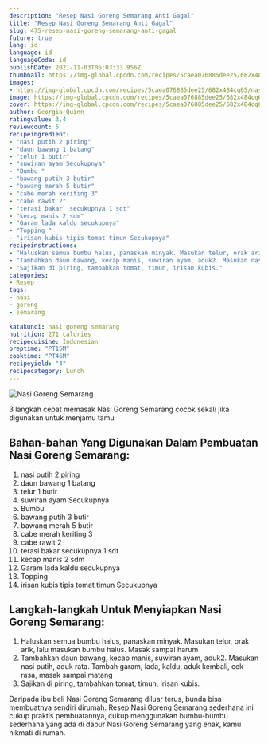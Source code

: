 ```yaml
---
description: "Resep Nasi Goreng Semarang Anti Gagal"
title: "Resep Nasi Goreng Semarang Anti Gagal"
slug: 475-resep-nasi-goreng-semarang-anti-gagal
future: true
lang: id
language: id
languageCode: id
publishDate: 2021-11-03T06:03:33.956Z 
thumbnail: https://img-global.cpcdn.com/recipes/5caea076885dee25/682x484cq65/nasi-goreng-semarang-foto-resep-utama.png
images:
- https://img-global.cpcdn.com/recipes/5caea076885dee25/682x484cq65/nasi-goreng-semarang-foto-resep-utama.png
image: https://img-global.cpcdn.com/recipes/5caea076885dee25/682x484cq65/nasi-goreng-semarang-foto-resep-utama.png
cover: https://img-global.cpcdn.com/recipes/5caea076885dee25/682x484cq65/nasi-goreng-semarang-foto-resep-utama.png
author: Georgia Quinn
ratingvalue: 3.4
reviewcount: 5
recipeingredient:
- "nasi putih 2 piring"
- "daun bawang 1 batang"
- "telur 1 butir"
- "suwiran ayam Secukupnya"
- "Bumbu "
- "bawang putih 3 butir"
- "bawang merah 5 butir"
- "cabe merah keriting 3"
- "cabe rawit 2"
- "terasi bakar  secukupnya 1 sdt"
- "kecap manis 2 sdm"
- "Garam lada kaldu secukupnya"
- "Topping "
- "irisan kubis tipis tomat timun Secukupnya"
recipeinstructions:
- "Haluskan semua bumbu halus, panaskan minyak. Masukan telur, orak arik, lalu masukan bumbu halus. Masak sampai harum"
- "Tambahkan daun bawang, kecap manis, suwiran ayam, aduk2. Masukan nasi putih, aduk rata. Tambah garam, lada, kaldu, aduk kembali, cek rasa, masak sampai matang"
- "Sajikan di piring, tambahkan tomat, timun, irisan kubis."
categories:
- Resep
tags:
- nasi
- goreng
- semarang

katakunci: nasi goreng semarang 
nutrition: 271 calories
recipecuisine: Indonesian
preptime: "PT15M"
cooktime: "PT46M"
recipeyield: "4"
recipecategory: Lunch
---
```



![Nasi Goreng Semarang](https://img-global.cpcdn.com/recipes/5caea076885dee25/682x484cq65/nasi-goreng-semarang-foto-resep-utama.png)

3 langkah cepat memasak  Nasi Goreng Semarang cocok sekali jika digunakan untuk menjamu tamu

<!--inarticleads1-->

## Bahan-bahan Yang Digunakan Dalam Pembuatan Nasi Goreng Semarang:

1. nasi putih 2 piring
1. daun bawang 1 batang
1. telur 1 butir
1. suwiran ayam Secukupnya
1. Bumbu 
1. bawang putih 3 butir
1. bawang merah 5 butir
1. cabe merah keriting 3
1. cabe rawit 2
1. terasi bakar  secukupnya 1 sdt
1. kecap manis 2 sdm
1. Garam lada kaldu secukupnya
1. Topping 
1. irisan kubis tipis tomat timun Secukupnya



<!--inarticleads2-->

## Langkah-langkah Untuk Menyiapkan Nasi Goreng Semarang:

1. Haluskan semua bumbu halus, panaskan minyak. Masukan telur, orak arik, lalu masukan bumbu halus. Masak sampai harum
1. Tambahkan daun bawang, kecap manis, suwiran ayam, aduk2. Masukan nasi putih, aduk rata. Tambah garam, lada, kaldu, aduk kembali, cek rasa, masak sampai matang
1. Sajikan di piring, tambahkan tomat, timun, irisan kubis.




Daripada ibu beli  Nasi Goreng Semarang  diluar terus, bunda  bisa membuatnya sendiri dirumah. Resep  Nasi Goreng Semarang  sederhana ini cukup praktis pembuatannya, cukup menggunakan bumbu-bumbu sederhana yang ada di dapur  Nasi Goreng Semarang  yang enak, kamu nikmati di rumah.
